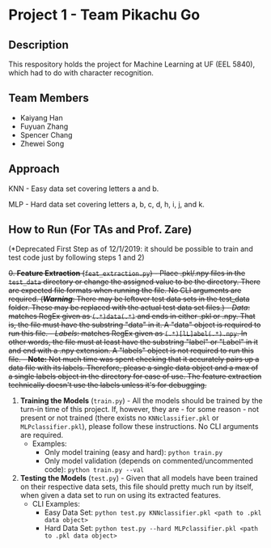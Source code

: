 # Project 1 - Team Pikachu Go

## Description
This respository holds the project for Machine Learning at UF (EEL 5840), which had to do with character recognition.

## Team Members
* Kaiyang Han
* Fuyuan Zhang
* Spencer Chang
* Zhewei Song

## Approach
KNN - Easy data set covering letters a and b.

MLP - Hard data set covering letters a, b, c, d, h, i, j, and k.

## How to Run (For TAs and Prof. Zare)
(*Deprecated First Step as of 12/1/2019: it should be possible to train and test code just by following steps 1 and 2)

~~0. **Feature Extraction** (`feat_extraction.py`) - Place .pkl/.npy files in the `test_data` directory or change the assigned value to be the directory. There are expected file formats when running the file. No CLI arguments are required. (__*Warning*__: There may be leftover test data sets in the test_data folder. These may be replaced with the actual test data set files.)
    - *Data*: matches RegEx given as `(.*)data(.*)` and ends in either .pkl or .npy. That is, the file must have the substring "data" in it. A "data" object is required to run this file.
    - *Labels*: matches RegEx given as `(.*)[lL]abel(.*).npy`. In other words, the file must at least have the substring "label" or "Label" in it and end with a .npy extension. A "labels" object is not required to run this file.
    - **Note:** Not much time was spent checking that it accurately pairs up a data file with its labels. Therefore, please a single data object and a max of a single labels object in the directory for ease of use. The feature extraction technically doesn't use the labels unless it's for debugging.~~

1. **Training the Models** (`train.py`) - All the models should be trained by the turn-in time of this project. If, however, they are - for some reason - not present or not trained (there exists no `KNNclassifier.pkl` or `MLPclassifier.pkl`), please follow these instructions. No CLI arguments are required.
    - Examples:
        - Only model training (easy and hard): `python train.py`
        - Only model validation (depends on commented/uncommented code): `python train.py --val`
1. **Testing the Models** (`test.py`) - Given that all models have been trained on their respective data sets, this file should pretty much run by itself, when given a data set to run on using its extracted features.
    - CLI Examples: 
        - Easy Data Set: `python test.py KNNclassifier.pkl <path to .pkl data object>`
        - Hard Data Set: `python test.py --hard MLPclassifier.pkl <path to .pkl data object>`
